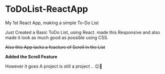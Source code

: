# ToDoList-ReactApp
My 1st React App, making a simple To-Do List 

Just Created a Basic ToDo List, using React. 
made this Responsive and also made it look as much good as possible using CSS. 

~~Also this App lacks a feacture of Scroll in the List~~

**Added the Scroll Feature**

However it goes A project is still a project ..  😉🥳

